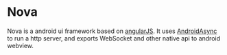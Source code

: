 # Nova

Nova is a android ui framework based on [angularJS](https://github.com/akira-cn/angular.js). It uses [AndroidAsync](https://github.com/koush/AndroidAsync/edit/master/README.md) to run a http server, and exports WebSocket and other native api to android webview. 
